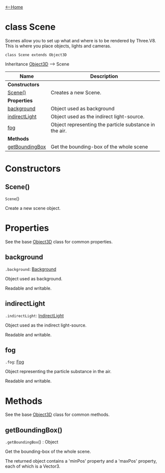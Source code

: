 [<--Home](index.html)

# class Scene

Scenes allow you to set up what and where is to be rendered by Three.V8. This is where you place objects, lights and cameras.

`class Scene extends Object3D`

Inheritance [Object3D](Object3D.html) --> Scene

| Name                                                          | Description                                                    |
| --------------------------------------------------------------| -------------------------------------------------------------- |
| **Constructors**                                              |                                                                |
| [Scene()](#scene)                                             | Creates a new Scene.                                           |
| **Properties**                                                |                                                                |
| [background](#background)                                     | Object used as background                                      |
| [indirectLight](#indirectlight)                               | Object used as the indirect light-source.                      |
| [fog](#fog)                                                   | Object representing the particle substance in the air.         |
| **Methods**                                                   |                                                                |
| [getBoundingBox](#getboundingbox)                             | Get the bounding-box of the whole scene                        |

# Constructors

## Scene()

`Scene`()

Create a new scene object.

# Properties

See the base [Object3D](Object3D.html#properties) class for common properties.

## background

`.background`: [Background](Background.html)

Object used as background.

Readable and writable.

## indirectLight

`.indirectLight`: [IndirectLight](IndirectLight.html)

Object used as the indirect light-source.

Readable and writable.

## fog

`.fog`: [Fog](Fog.html)

Object representing the particle substance in the air.

Readable and writable.

# Methods

See the base [Object3D](Object3D.html#methods) class for common methods.

## getBoundingBox()

`.getBoundingBox`() : Object

Get the bounding-box of the whole scene.

The returned object contains a 'minPos' property and a 'maxPos' property, each of which is a Vector3.






